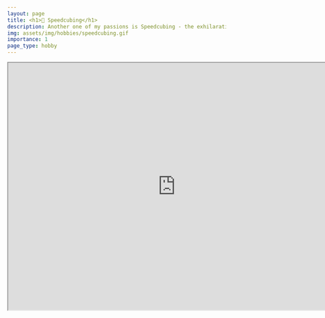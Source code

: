 ```yaml
---
layout: page
title: <h1>🧊 Speedcubing</h1>
description: Another one of my passions is Speedcubing - the exhilarating sport of solving a Rubik's Cube as quickly as possible.
img: assets/img/hobbies/speedcubing.gif
importance: 1
page_type: hobby
---
```


<iframe width="770" height="570.32" src="https://www.youtube.com/embed/bEc4CI63Puo"></iframe>
